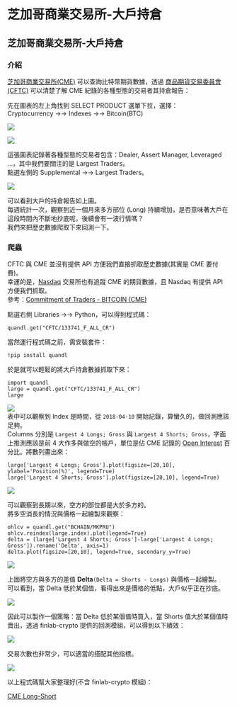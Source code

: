 # 芝加哥商業交易所-大戶持倉

## [](https://hackmd.io/@atlantis0914/ByYxYuBEK#%E8%8A%9D%E5%8A%A0%E5%93%A5%E5%95%86%E6%A5%AD%E4%BA%A4%E6%98%93%E6%89%80-%E5%A4%A7%E6%88%B6%E6%8C%81%E5%80%89 "芝加哥商業交易所-大戶持倉")芝加哥商業交易所-大戶持倉

### [](https://hackmd.io/@atlantis0914/ByYxYuBEK#%E4%BB%8B%E7%B4%B9 "介紹")介紹

[芝加哥商業交易所(CME)](https://www.cmegroup.com/markets/cryptocurrencies.html) 可以查詢比特幣期貨數據，透過 [商品期貨交易委員會(CFTC)](https://www.cmegroup.com/tools-information/quikstrike/commitment-of-traders.html) 可以清楚了解 CME 紀錄的各種型態的交易者其持倉報告：

先在圖表的左上角找到 SELECT PRODUCT 選單下拉，選擇：  
Cryptocurrency →→ Indexes →→ Bitcoin(BTC)

![](https://i.imgur.com/VkleVm7.png)

![](https://i.imgur.com/2qFFR5q.png)

這張圖表記錄著各種型態的交易者包含：Dealer, Assert Manager, Leveraged …，其中我們要關注的是 Largest Traders。  
點選左側的 Supplemental →→ Largest Traders。

![](https://i.imgur.com/acOZ7wH.png)

可以看到大戶的持倉報告如上圖。  
每週統計一次，觀察到近一個月來多方部位 (Long) 持續增加，是否意味著大戶在這段時間內不斷地抄底呢，後續會有一波行情嗎？  
我們來把歷史數據爬取下來回測一下。

### [](https://hackmd.io/@atlantis0914/ByYxYuBEK#%E7%88%AC%E8%9F%B2 "爬蟲")爬蟲

CFTC 與 CME 並沒有提供 API 方便我們直接抓取歷史數據(其實是 CME 要付費)。  
幸運的是，[Nasdaq](https://data.nasdaq.com/) 交易所也有追蹤 CME 的期貨數據，且 Nasdaq 有提供 API 方便我們抓取。  
參考：[Commitment of Traders - BITCOIN (CME)](https://data.nasdaq.com/data/CFTC/133741_F_ALL_CR-concentration-ratios-bitcoin-cme-futures-only-133741)

點選右側 Libraries →→ Python，可以得到程式碼：

```
quandl.get("CFTC/133741_F_ALL_CR")
```

當然運行程式碼之前，需安裝套件：

```
!pip install quandl
```

於是就可以輕鬆的將大戶持倉數據抓取下來：

```
import quandl
large = quandl.get("CFTC/133741_F_ALL_CR")
large
```

![](https://i.imgur.com/t93qiG3.png)  
表中可以觀察到 Index 是時間，從 `2018-04-10` 開始記錄，算蠻久的，做回測應該足夠。  
Columns 分別是 `Largest 4 Longs; Gross` 與 `Largest 4 Shorts; Gross`，字面上推測應該是前 4 大作多與做空的帳戶，單位是佔 CME 記錄的 [Open Interest](https://en.wikipedia.org/wiki/Open_interest) 百分比。將數列畫出來：

```
large['Largest 4 Longs; Gross'].plot(figsize=[20,10], ylabel='Position(%)', legend=True)
large['Largest 4 Shorts; Gross'].plot(figsize=[20,10], legend=True)
```

![](https://i.imgur.com/25B2uRY.png)

可以觀察到長期以來，空方的部位都是大於多方的。  
將多空消長的情況與價格一起繪製來觀察：

```
ohlcv = quandl.get("BCHAIN/MKPRU")
ohlcv.reindex(large.index).plot(legend=True)
delta = (large['Largest 4 Shorts; Gross']-large['Largest 4 Longs; Gross']).rename('Delta', axis=1)
delta.plot(figsize=[20,10], legend=True, secondary_y=True)
```

![](https://i.imgur.com/Q3UQNQc.png)

上圖將空方與多方的差值 **Delta**`(Delta = Shorts - Longs)` 與價格一起繪製。  
可以看到，當 Delta 低於某個值，看得出來是價格的低點，大戶似乎正在抄底。

![](https://i.imgur.com/tuMaDas.png)

因此可以製作一個策略：當 Delta 低於某個值時買入，當 Shorts 值大於某個值時賣出，透過 finlab-crypto 提供的回測模組，可以得到以下績效：

![](https://i.imgur.com/6Q4OhTS.png)

交易次數也非常少，可以適當的搭配其他指標。

![](https://i.imgur.com/Kiu6W27.png)

以上程式碼幫大家整理好(不含 finlab-crypto 模組)：

[CME Long-Short](https://colab.research.google.com/drive/1wpopUWwLAbDSqBa-KQt1r0zPUVYY9eZE#scrollTo=O1maa1w_gu7-)